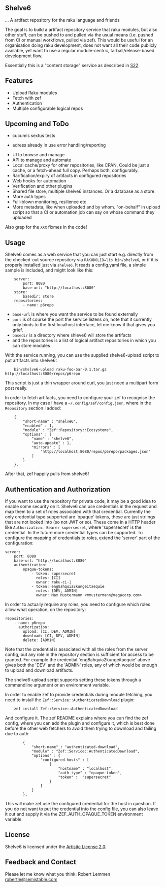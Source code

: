 Shelve6
-------

... A artifact repository for the raku language and friends

The goal is to build a artifact repository service that raku modules, but also
other stuff, can be pushed to and pulled via the usual means (i.e. pushed from
CI or manual workflows, pulled via zef). This would be useful for an organisation 
doing raku development, does not want all their code publicly available, 
yet want to use a regular module-centric, tarball/release-based development flow.

Essentially this is a "content storage" service as described in [S22][1]

## Features

- Upload Raku modules
- Fetch with zef
- Authentication
- Multiple configurable logical repos

## Upcoming and ToDo

- cucumis sextus tests
* adress already in use error handling/reporting
- UI to browse and manage
- API to manage and automate
- Local cache/proxy for other repositories, like CPAN. Could be just a cache,
  or a fetch-ahead full copy. Perhaps both, configurably.
- Rarification/expiry of artifacts in configured repositories
- Web hooks for automation
- Verification and other plugins
- Shared file store, multiple shelve6 instances. Or a database as a store.
- More auth types
- Full-blown monitoring, resilience etc 
- More metadata, like when uploaded and by whom. "on-behalf" in upload script 
  so that a CI or automation job can say on whose command they uploaded

Also grep for the `XXX` fixmes in the code!

## Usage

Shelve6 comes as a web service that you can just start e.g. directly from
the checked-out source repository via `RAKUDOLIB=lib bin/shelve6`, or if it is 
properly installed just via `shelve6`. It reads a config.yaml file, a simple
sample is included, and might look like this:
```
    server:
        port: 8080
        base-url: "http://localhost:8080"
    store:
        basedir: store
    repositories:
        - name: p6repo
```
* `base-url` is where you want the service to be found externally
* `port` is of course the port the service listens on, note that  it currently
  only binds to the first localhost interface, let me know if that gives you grief.
* `basedir` is a directory where shleve6 will store the artifacts
* and the repositories is a list of logical artifact repositories in which you
  can store modules

With the service running, you can use the supplied shelve6-upload script to put
artifacts into shelve6:
```
    bin/shelve6-upload raku-foo-bar-0.1.tar.gz http://localhost:8080/repos/p6repo

```
This script is just a thin wrapper around curl, you just need a multipart form
post really.

In order to fetch artifacts, you need to configure your zef to recognise the
repository. In my case I have a `~/.config/zef/config.json`, where in the
`Repository` section I added:
```
    {
        "short-name" : "shelve6",
        "enabled" : 1,
        "module" : "Zef::Repository::Ecosystems",
        "options" : {
            "name" : "shelve6",
            "auto-update" : 1,
            "mirrors" : [
                "http://localhost:8080/repos/p6repo/packages.json"
            ]
        }
    },
```
After that, zef happily pulls from shelve6!

## Authentication and Authorization

If you want to use the repository for private code, it may be a good idea to
enable some security on it. Shelve6 can use credentials in the request and map
them to a set of roles associated with that credential. Currently the only
credential type supported are 'opaque' tokens, these are just striings that are
not looked into (so not JWT or so). These come in a HTTP header like
`Authorization: Bearer supersecret`, where 'supersecret' is the credential. In
the future more credential types can be supported. To configure the mapping of 
credentials to roles, extend the 'server' part of the configuration:
```
server:
    port: 8080
    base-url: "http://localhost:8080"
    authentication:
        opaque-tokens:
            - token: supersecret
              roles: [CI]
              owner: raku-ci-1
            - token: eng8ahquia2kungeitaequie
              roles: [DEV, ADMIN]
              owner: Max Mustermann <mmustermann@megacorp.com>
```
In order to actually require any roles, you need to configure which roles allow
what operation, on the repository:
```
repositories:
    - name: p6repo
      authorization:
        upload: [CI, DEV, ADMIN]
        download: [CI, DEV, ADMIN]
        delete: [ADMIN]
```
Note that the credential is associated with all the roles from the server
config, but any role in the repository section is sufficient for access to be
granted. For example the credential 'eng8ahquia2kungeitaequie' above gives both
the 'DEV' and the 'ADMIN' roles, any of which would be enough to upload and
download artifacts.

The shelve6-upload script supports setting these tokens through a commandline
argument or an environment variable.

In order to enable zef to provide credentials during module fetching, you need
to install the `Zef::Service::AuthenticatedDownload` plugin:
```
    zef install Zef::Service::AuthenticatedDownload
```
And configure it. The zef README explains where you can find the zef config, 
where you can add the
plugin and configure it, which is best done before the other web fetchers to
avoid them trying to download and failing due to auth:

```
        {
            "short-name" : "authenticated-download",
            "module" : "Zef::Service::AuthenticatedDownload",
            "options" : { 
                "configured-hosts" : [
                    {
                        "hostname" : "localhost",
                        "auth-type" : "opaque-token",
                        "token" :  "supersecret"
                    }
                ]
            }
        },
```
This will make zef use the configured credential for the host in question. If
you do not want to put the credential into the config file, you can also leave
it out and supply it via the ZEF_AUTH_OPAQUE_TOKEN environment variable.

## License

Shelve6 is licensed under the [Artistic License 2.0](https://opensource.org/licenses/Artistic-2.0). 

## Feedback and Contact

Please let me know what you think: Robert Lemmen <robertle@semistable.com>

[1]: https://design.raku.org/S22.html#content_storage
